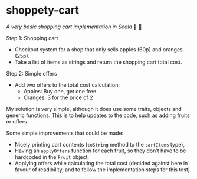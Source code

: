 # shoppety-cart
_A very basic shopping cart implementation in Scala_ :apple: :orange:

Step 1: Shopping cart
* Checkout system for a shop that only sells apples (60p) and oranges (25p).
* Take a list of items as strings and return the shopping cart total cost.

Step 2: Simple offers
* Add two offers to the total cost calculation:
  * Apples: Buy one, get one free
  * Oranges: 3 for the price of 2
  
My solution is very simple, although it does use some traits, objects and generic functions. This is to help updates to the code, such as adding fruits or offers.

Some simple improvements that could be made:
* Nicely printing cart contents (`toString` method to the `cartItems` type),
* Having an `applyOffers` function for each fruit, so they don't have to be hardcoded in the `Fruit` object,
* Applying offers while calculating the total cost (decided against here in favour of readibility, and to follow the implementation steps for this test).
